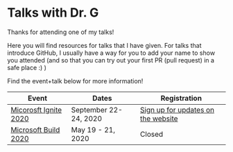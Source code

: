 # Talks with Dr. G

Thanks for attending one of my talks! 

Here you will find resources for talks that I have given. For talks that introduce GitHub, I usually have a way for you to add your name to show you attended (and so that you can try out your first PR (pull request) in a safe place :) )

Find the event+talk below for more information!

| Event | Dates | Registration |
|-------|-------| ------------ |
| [Micorosft Ignite 2020](https://github.com/sguthals/talkswithdrg/blob/main/2020/ignite/README.md) | September 22-24, 2020 |  [Sign up for updates on the website](https://www.microsoft.com/en-us/ignite) |
| [Microsoft Build 2020](https://github.com/sguthals/talkswithdrg/blob/main/2020/build/README.md) | May 19 - 21, 2020 | Closed |

